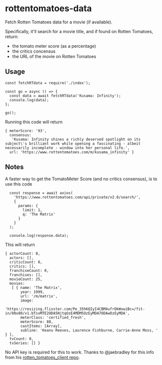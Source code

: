 # rottentomatoes-data

Fetch Rotten Tomatoes data for a movie (if available).

Specifically, it'll search for a movie title, and if found on Rotten Tomatoes, return:

- the tomato meter score (as a percentage)
- the critics concensus
- the URL of the movie on Rotten Tomatoes

## Usage

```
const fetchRTdata = require('./index');

const go = async () => {
  const data = await fetchRTdata('Kusama: Infinity');
  console.log(data);
};

go();
```

Running this code will return

```
{ meterScore: '93',
  consensus:
   'Kusama: Infinity shines a richly deserved spotlight on its subject\'s brilliant work while opening a fascinating - albeit necessarily incomplete - window into her personal life.',
  url: 'https://www.rottentomatoes.com/m/kusama_infinity' }
```

## Notes

A faster way to get the TomatoMeter Score (and no critics consensus), is to use this code

```
  const response = await axios(
    'https://www.rottentomatoes.com/api/private/v2.0/search/',
    {
      params: {
        limit: 1,
        q: 'The Matrix'
      }
    }
  );

  console.log(response.data);
```

This will return

```
{ actorCount: 0,
  actors: [],
  criticCount: 0,
  critics: [],
  franchiseCount: 0,
  franchises: [],
  movieCount: 25,
  movies:
   [ { name: 'The Matrix',
       year: 1999,
       url: '/m/matrix',
       image:
        'https://resizing.flixster.com/Pe_35hKQIyI4CBM4ufrOkWxwiBc=/fit-in/80x80/v1.bTsxMTE2ODA5NjtqOzE4MDM5OzEyMDA7ODAwOzEyMDA',
       meterClass: 'certified_fresh',
       meterScore: 88,
       castItems: [Array],
       subline: 'Keanu Reeves, Laurence Fishburne, Carrie-Anne Moss, ' } ],
  tvCount: 0,
  tvSeries: [] }
```

No API key is required for this to work. Thanks to @jaebradley for this info from his [rotten_tomatoes_client repo](https://github.com/jaebradley/rotten_tomatoes_client).
